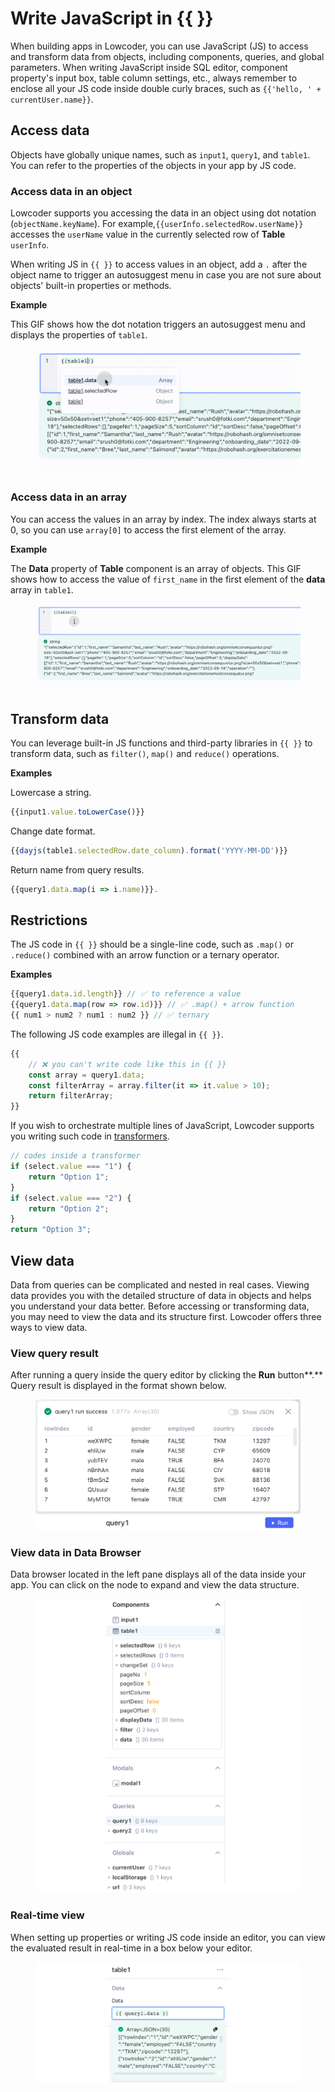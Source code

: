 # Write JavaScript in \{{ \}}

When building apps in Lowcoder, you can use JavaScript (JS) to access and transform data from objects, including components, queries, and global parameters. When writing JavaScript inside SQL editor, component property's input box, table column settings, etc., always remember to enclose all your JS code inside double curly braces, such as `{{'hello, ' + currentUser.name}}`.

## Access data

Objects have globally unique names, such as `input1`, `query1`, and `table1`. You can refer to the properties of the objects in your app by JS code.

### Access data in an object

Lowcoder supports you accessing the data in an object using dot notation (`objectName.keyName`). For example,`{{userInfo.selectedRow.userName}}` accesses the `userName` value in the currently selected row of **Table** `userInfo`.

When writing JS in `{{ }}` to access values in an object, add a `.` after the object name to trigger an autosuggest menu in case you are not sure about objects' built-in properties or methods.

**Example**

This GIF shows how the dot notation triggers an autosuggest menu and displays the properties of `table1`.

<figure><img src="../../.gitbook/assets/access-data-in-an-object.gif" alt=""><figcaption></figcaption></figure>

### Access data in an array

You can access the values in an array by index. The index always starts at 0, so you can use `array[0]` to access the first element of the array.

**Example**

The **Data** property of **Table** component is an array of objects. This GIF shows how to access the value of `first_name` in the first element of the **data** array in `table1`.

<figure><img src="../../.gitbook/assets/access-data-in-an-array.gif" alt=""><figcaption></figcaption></figure>

## Transform data

You can leverage built-in JS functions and third-party libraries in `{{ }}` to transform data, such as `filter()`, `map()` and `reduce()` operations.

**Examples**

Lowercase a string.

```javascript
{{input1.value.toLowerCase()}}
```

Change date format.

```javascript
{{dayjs(table1.selectedRow.date_column).format('YYYY-MM-DD')}}
```

Return name from query results.

```javascript
{{query1.data.map(i => i.name)}}. 
```

## Restrictions

The JS code in `{{ }}` should be a single-line code, such as `.map()` or `.reduce()` combined with an arrow function or a ternary operator.

**Examples**

```javascript
{{query1.data.id.length}} // ✅ to reference a value
{{query1.data.map(row => row.id)}} // ✅ .map() + arrow function
{{ num1 > num2 ? num1 : num2 }} // ✅ ternary
```

The following JS code examples are illegal in `{{ }}`.

```javascript
{{ 
    // ❌ you can't write code like this in {{ }}
    const array = query1.data;
    const filterArray = array.filter(it => it.value > 10);
    return filterArray; 
}}
```

If you wish to orchestrate multiple lines of JavaScript, Lowcoder supports you writing such code in [transformers](transformers.md).

```javascript
// codes inside a transformer
if (select.value === "1") {  
    return "Option 1";
}
if (select.value === "2") {
    return "Option 2";
}
return "Option 3"; 
```

## View data

Data from queries can be complicated and nested in real cases. Viewing data provides you with the detailed structure of data in objects and helps you understand your data better. Before accessing or transforming data, you may need to view the data and its structure first. Lowcoder offers three ways to view data.

### View query result

After running a query inside the query editor by clicking the **Run** button**.** Query result is displayed in the format shown below.

<figure><img src="../../.gitbook/assets/view-query-result.png" alt=""><figcaption></figcaption></figure>

### View data in Data Browser

Data browser located in the left pane displays all of the data inside your app. You can click on the node to expand and view the data structure.

<figure><img src="../../.gitbook/assets/view-data-in-data-browser.png" alt=""><figcaption></figcaption></figure>

### Real-time view

When setting up properties or writing JS code inside an editor, you can view the evaluated result in real-time in a box below your editor.

<figure><img src="../../.gitbook/assets/view-data-in-real-time.png" alt=""><figcaption></figcaption></figure>
